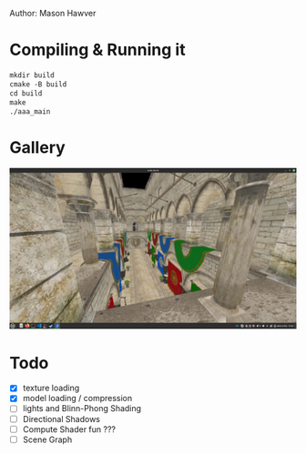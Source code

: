 Author: Mason Hawver

# Compiling & Running it

```
mkdir build
cmake -B build
cd build
make
./aaa_main
```

# Gallery

![render0](data/promo/sponzarender0.png)

# Todo

 - [X] texture loading
 - [X] model loading / compression
 - [ ] lights and Blinn-Phong Shading
 - [ ] Directional Shadows
 - [ ] Compute Shader fun ???
 - [ ] Scene Graph